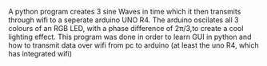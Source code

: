 A python program creates 3 sine Waves in time which it then transmits through wifi to a seperate arduino UNO R4. The arduino oscilates all 3 colours of an RGB LED, 
with a phase difference of 2π/3,to create a cool lighting effect.
This program was done in order to learn GUI in python and how to transmit data over wifi from pc to arduino (at least the uno R4, which has integrated wifi)
